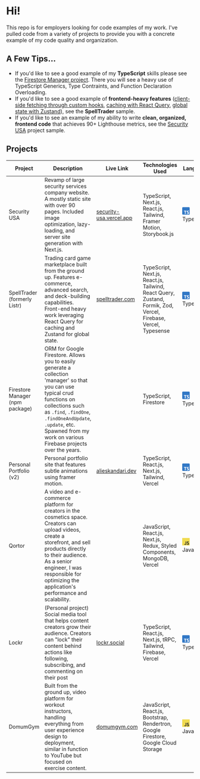 # Hi!

This repo is for employers looking for code examples of my work. I've pulled code from a variety of projects to provide you with a concrete example of my code quality and organization.

## A Few Tips...
* If you'd like to see a good example of my **TypeScript** skills please see the [Firestore Manager project](https://github.com/AliEskandari/firestore-manager/tree/main/src/functions). There you will see a heavy use of TypeScript Generics, Type Contraints, and Function Declaration Overloading.
* If you'd like to see a good example of **frontend-heavy features** ([client-side fetching through custom hooks](spell-trader/modules/frontend/hooks), [caching with React Query](spell-trader/modules/frontend/hooks), [global state with Zustand](/spell-trader/state.ts)), see the **SpellTrader** sample.
* If you'd like to see an example of my ability to write **clean, organized, frontend code** that achieves 90+ Lighthouse metrics, see the [Security USA](https://github.com/AliEskandari/for-employers/tree/main/security-usa) project sample.
<!--
* For a good example of my **modular approach to large projects**, see the the [Lockr](https://github.com/AliEskandari/lockr) project repo - specifically for the folder structure and modularization in `modules` folder.
-->

## Projects

| Project               | Description                                                                     | Live Link | Technologies Used                                              | Language   | Code     | Year |
|-----------------------|---------------------------------------------------------------------------------|------|----------------------------------------------------------------|------------|----------|-------|
| Security USA          | Revamp of large security services company website. A mostly static site with over 90 pages. Included image optimization, lazy-loading, and server site generation with Next.js. | [security-usa.vercel.app](https://security-usa.vercel.app) | TypeScript, Next.js, React.js, Tailwind, Framer Motion, Storybook.js  | <img src="assets/typescript-logo.png" width="20px"/> TypeScript | [Sample (Home Page)](https://github.com/AliEskandari/for-employers/tree/main/security-usa) | 2024 |
| SpellTrader (formerly Listr)   | Trading card game marketplace built from the ground up. Features e-commerce, advanced search, and deck-building capabilities. Front-end heavy work leveraging React Query for caching and Zustand for global state. | [spelltrader.com](https://spelltrader.com) | TypeScript, Next.js, React.js, Tailwind, React Query, Zustand, Formik, Zod, Vercel, Firebase, Vercel, Typesense | <img src="assets/typescript-logo.png" width="20px"/>TypeScript | [Sample (Deck Builder Page)](https://github.com/AliEskandari/for-employers/tree/main/spell-trader) | 2023-2024
| Firestore Manager (npm package) | ORM for Google Firestore. Allows you to easily generate a collection 'manager' so that you can use typical crud functions on collections such as `.find`, `.findOne`, `.findOneAndUpdate`, `.update`, etc. Spawned from my work on various Firebase projects over the years.|  | TypeScript, Firestore | <img src="assets/typescript-logo.png" width="20px"/>TypeScript | [Repo](https://github.com/AliEskandari/firestore-manager/src/functions) | 2024 | 
| Personal Portfolio (v2) | Personal portfolio site that features subtle animations using framer motion. | [alieskandari.dev](https://alieskandari.dev) | TypeScript, React.js, Next.js, Tailwind, Vercel | <img src="assets/typescript-logo.png" width="20px"/>TypeScript | [Repo](https://github.com/AliEskandari/personal-website) | 2024 |
| Qortor | A video and e-commerce platform for creators in the cosmetics space. Creators can upload videos, create a storefront, and sell products directly to their audience. As a senior engineer, I was responsible for optimizing the application's performance and scalability. |  | JavaScript, React.js, Next.js, Redux, Styled Components, MongoDB, Vercel | <img src="assets/javascript-logo.png" width="20px"/>JavaScript |  | 2023 |
| Lockr | (Personal project) Social media tool that helps content creators grow their audience. Creators can "lock" their content behind actions like following, subscribing, and commenting on their post| [lockr.social](https://lockr.social) | TypeScript, React.js, Next.js, tRPC, Tailwind, Firebase, Vercel | <img src="assets/typescript-logo.png" width="20px"/>TypeScript | [Repo](https://github.com/AliEskandari/lockr) | 2022 |
| DomumGym                 | Built from the ground up, video platform for workout instructors, handling everything from user experience design to deployment, similar in function to YouTube but focused on exercise content. | [domumgym.com](https://domumgym.com) | JavaScript, React.js, Bootstrap, Rendertron, Google Firestore, Google Cloud Storage | <img src="assets/javascript-logo.png" width="20px"/>JavaScript | [Sample](https://github.com/AliEskandari/video-platform) | 2022 |

  
